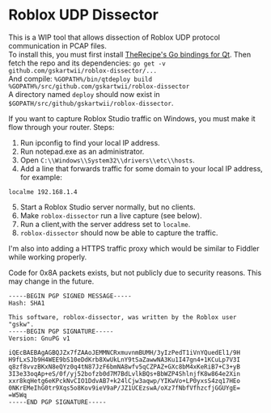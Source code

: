 # Roblox UDP Dissector
This is a WIP tool that allows dissection of Roblox UDP protocol communication in PCAP files.  
To install this, you must first install [TheRecipe's Go bindings for Qt](https://github.com/therecipe/qt). 
Then fetch the repo and its dependencies: `go get -v github.com/gskartwii/roblox-dissector/...`  
And compile: `%GOPATH%/bin/qtdeploy build %GOPATH%/src/github.com/gskartwii/roblox-dissector`  
A directory named `deploy` should now exist in `$GOPATH/src/github/gskartwii/roblox-dissector`.

If you want to capture Roblox Studio traffic on Windows, you must make it flow through your router. Steps:

1. Run ipconfig to find your local IP address.
2. Run notepad.exe as an administrator.
3. Open `C:\\Windows\\System32\\drivers\\etc\\hosts`.
4. Add a line that forwards traffic for some domain to your local IP address, for example:

```
localme 192.168.1.4
```

5. Start a Roblox Studio server normally, but no clients.
6. Make `roblox-dissector` run a live capture (see below).
6. Run a client,with the server address set to `localme`.
7. `roblox-dissector` should now be able to capture the traffic.

I'm also into adding a HTTPS traffic proxy which would be similar to Fiddler while working properly.

Code for 0x8A packets exists, but not publicly due to security reasons. This may change in the future.

```
-----BEGIN PGP SIGNED MESSAGE-----
Hash: SHA1

This software, roblox-dissector, was written by the Roblox user "gskw".
-----BEGIN PGP SIGNATURE-----
Version: GnuPG v1

iQEcBAEBAgAGBQJZx7fZAAoJEMMNCRxmuvnmBUMH/3yIzPedT1iVnYQuedEl1/9H
H9fLxSJb9H4WEE9bS10eDdKrb8XwUkLnY9tSaZawwNA3Ku1I47gn4+1KCuLp7V3I
q8zf8vvzBKxN8eQYz0q4tN87JzF6bmNA8wfv5qCZPAZ+GXc8bM4xKeRiB7+C3+yB
3I3e33oqAp+eS/0f/yj52bofzb0d7M7BdLvlkBQs+BbWZP4ShlnjfK8w864e2Xin
xxr8kqHetg6eKPckNvCIO1DdvAB7+k24lCjw3aqwp/YIKwVo+LP0yxsS4zq17HEo
0NKrEMeIhG0tr9Xqs5o8Kov9ieV9aP/JZ1UCEzswA/oXz7fNbfVfhzcfjGGUYgE=
=W5Wq
-----END PGP SIGNATURE-----
```
